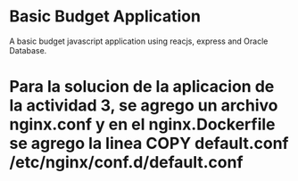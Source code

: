 # Basic Budget Application
A basic budget javascript application using reacjs, express and Oracle Database.

# Para la solucion de la aplicacion de la actividad 3, se agrego un archivo nginx.conf y en el nginx.Dockerfile se agrego la linea COPY default.conf /etc/nginx/conf.d/default.conf